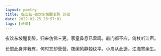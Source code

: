 ```yaml
---
layout: poetry
title: 临江仙·夜饮东坡醒复醉 苏轼
date: 2022-01-25 23:57:01
tags: [诗词]
---
```


夜饮东坡醒复醉，归来仿佛三更。家童鼻息已雷鸣。敲门都不应，倚杖听江声。

长恨此身非我有，何时忘却营营。夜阑风静縠纹平。小舟从此逝，江海寄余生。